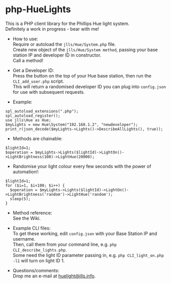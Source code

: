 # php-HueLights
This is a PHP client library for the Phillips Hue light system.<br>
Definitely a work in progress - bear with me!

- How to use:<br>
Require or autoload the `jlls/Hue/System.php` file.<br>
Create new object of the `jlls/Hue/System method`, passing your base station IP and developer ID in constructor.<br>
Call a method!

- Get a Developer ID:<br>
Press the button on the top of your Hue base station, then run the `CLI_add_user.php` script.<br>
This will return a randomised developer ID you can plug into `config.json` for use with subsequent requests.

- Example:
```
spl_autoload_extensions(".php");
spl_autoload_register();
use jlls\Hue as Hue;
$myLights = new Hue\System("192.168.1.2", "newdeveloper");
print_r(json_decode($myLights->Lights()->DescribeAllLights(), true));
```

- Methods are chainable:
```
$lightId=1;
$operation = $myLights->Lights($lightId)->LightOn()->LightBrightness(100)->LightHue(20000);
```

- Randomise your light colour every few seconds with the power of automation!:
```
$lightId=1;
for ($i=1, $i<100; $i++) {
  $operation = $myLights->Lights($lightId)->LightOn()->LightBrightness('random')->LightHue('random');
  sleep(5);
}
```

- Method reference:<br>
See the Wiki.

- Example CLI files:<br>
To get these working, edit `config.json` with your Base Station IP and username.<br>
Then, call them from your command line, e.g. `php CLI_describe_lights.php`.<br>
Some need the light ID parameter passing in, e.g. `php CLI_light_on.php -l1` will turn on light ID 1.<br>

- Questions/comments:<br>
Drop me an e-mail at <a href="mailto:huelights@jlls.info">huelight@jlls.info</a>.
